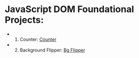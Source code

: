 # JavaScript DOM Foundational Projects:

- 1. Counter: [Counter](https://counter-six-psi.vercel.app/)
- 2. Background Flipper: [Bg Flipper](https://js-bg-flipper.vercel.app/)
